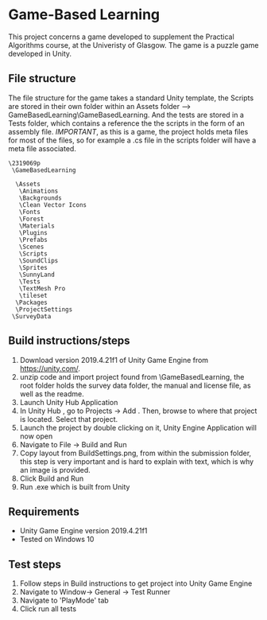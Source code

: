 # Game-Based Learning

This project concerns a game developed to supplement the Practical Algorithms course, at the Univeristy
of Glasgow. The game is a puzzle game developed in Unity. 

## File structure 
The file structure for the game takes a standard Unity template, the Scripts are stored in their own folder within 
an Assets folder --> GameBasedLearning\GameBasedLearning. And the tests are stored in a Tests folder, which contains a reference the the scripts in the form of an assembly file.
*IMPORTANT*, as this is a game, the project holds meta files for most of the files, so for example a .cs file in the scripts folder will have a meta file associated.

```
\2319069p
 \GameBasedLearning
 
  \Assets
   \Animations
   \Backgrounds
   \Clean Vector Icons
   \Fonts
   \Forest
   \Materials
   \Plugins
   \Prefabs
   \Scenes
   \Scripts
   \SoundClips
   \Sprites
   \SunnyLand
   \Tests
   \TextMesh Pro
   \tileset
  \Packages
  \ProjectSettings
 \SurveyData
```

## Build instructions/steps

 1. Download version 2019.4.21f1 of Unity Game Engine from https://unity.com/.
 2. unzip code and import project found from \GameBasedLearning, the root folder holds the survey data folder, the manual and license file, as well as the readme.
 3. Launch Unity Hub Application
 4. In Unity Hub , go to Projects -> Add . Then, browse to where that project is located. Select that project.
 5. Launch the project by double clicking on it, Unity Engine Application will now open
 6. Navigate to  File -> Build and Run 
 7. Copy layout from BuildSettings.png, from within the submission folder, this step is very important and is hard to explain with text, which is why an image is provided.
 8. Click Build and Run
 9. Run .exe which is built from Unity

## Requirements

* Unity Game Engine version 2019.4.21f1 
* Tested on Windows 10


## Test steps

1. Follow steps in Build instructions to get project into Unity Game Engine
2. Navigate to Window-> General -> Test Runner
3. Navigate to 'PlayMode' tab
4. Click run all tests




